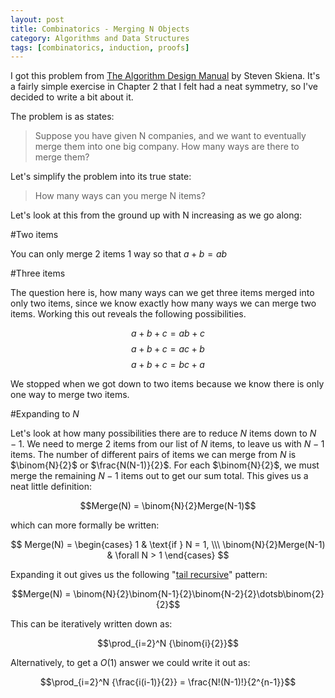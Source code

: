 ```yaml
---
layout: post
title: Combinatorics - Merging N Objects
category: Algorithms and Data Structures
tags: [combinatorics, induction, proofs]
---
```


I got this problem from [The Algorithm Design Manual](http://citeseerx.ist.psu.edu/viewdoc/download?doi=10.1.1.471.4772&rep=rep1&type=pdf) by Steven Skiena.
It's a fairly simple exercise in Chapter 2 that I felt had a neat symmetry, so I've decided to write a bit about it.

The problem is as states:

> Suppose you have given N companies, and we want to eventually merge
> them into one big company. How many ways are there to merge them?

Let's simplify the problem into its true state:

> How many ways can you merge N items?

Let's look at this from the ground up with N increasing as we go along:

#Two items

You can only merge $2$ items $1$ way so that $a + b = ab$

#Three items

The question here is, how many ways can we get three items merged into only
two items, since we know exactly how many ways we can merge two items. Working this
out reveals the following possibilities.

$$a + b + c = ab + c$$
$$a + b + c = ac + b$$
$$a + b + c = bc + a$$

We stopped when we got down to two items because we know there is only one way to merge two items.

#Expanding to $N$

Let's look at how many possibilities there are to reduce $N$ items down to $N-1$. We need to merge $2$ items
from our list of $N$ items, to leave us with $N-1$ items. The number of different pairs of items we can merge from $N$
is $\binom{N}{2}$ or $\frac{N(N-1)}{2}$. For each $\binom{N}{2}$, we must merge the remaining $N-1$ items out to get our sum total.
This gives us a neat little definition:

$$Merge(N) = \binom{N}{2}Merge(N-1)$$

which can more formally be written:

$$
  Merge(N) =
          \begin{cases}
            1                    & \text{if } N = 1, \\\
            \binom{N}{2}Merge(N-1)  & \forall N > 1
          \end{cases}
$$

Expanding it out gives us the following "[tail recursive](http://stackoverflow.com/a/33930/3947332)" pattern:

$$Merge(N) = \binom{N}{2}\binom{N-1}{2}\binom{N-2}{2}\dotsb\binom{2}{2}$$

This can be iteratively written down as:

$$\prod_{i=2}^N {\binom{i}{2}}$$

Alternatively, to get a $O(1)$ answer we could write it out as:

$$\prod_{i=2}^N {\frac{i(i-1)}{2}} = \frac{N!(N-1)!}{2^{n-1}}$$
